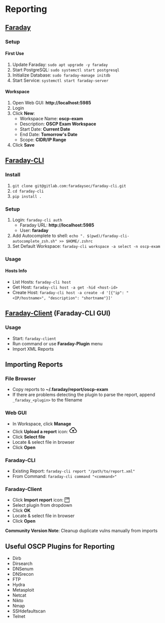 # Reporting

## [Faraday](https://github.com/infobyte/faraday)

### Setup

#### First Use

1. Update Faraday: `sudo apt upgrade -y faraday`
2. Start PostgreSQL: `sudo systemctl start postgresql`
3. Initialize Database: `sudo faraday-manage initdb`
4. Start Service: `systemctl start faraday-server`

#### Workspace

1. Open Web GUI: **http://localhost:5985**
2. Login
3. Click **New**:
   - Workspace Name: **oscp-exam**
   - Description: **OSCP Exam Workspace**
   - Start Date: **Current Date**
   - End Date: **Tomorrow's Date**
   - Scope: **CIDR/IP Range**
4. Click **Save**

## [Faraday-CLI](https://github.com/infobyte/faraday-cli)

### Install

1. `git clone git@gitlab.com:faradaysec/faraday-cli.git`
2. `cd faraday-cli`
3. `pip install .`

### Setup

1. Login: `faraday-cli auth`
   - Faraday URL: **http://localhost:5985**
   - User: **faraday**
2. Add Autocomplete to shell: `echo ". $(pwd)/faraday-cli-autocomplete_zsh.sh" >> $HOME/.zshrc`
3. Set Default Workspace: `faraday-cli workspace -a select -n oscp-exam`

### Usage

#### Hosts Info

- List Hosts: `faraday-cli host`
- Get Host: `faraday-cli host -a get -hid <host-id>`
- Create Host: `faraday-cli host -a create -d '[{"ip": "<IP/hostname>", "description": "shortname"}]'`

## [Faraday-Client](https://github.com/infobyte/faraday/wiki/Faraday-Client) (Faraday-CLI GUI)

### Usage

- Start: `faraday-client`
- Run command or use **Faraday-Plugin** menu
- Import XML Reports

## Importing Reports

### File Browser

- Copy reports to **~/.faraday/report/oscp-exam**
- If there are problems detecting the plugin to parse the report, append `_faraday_<plugin>` to the filename

### Web GUI

- In Workspace, click **Manage**
- Click **Upload a report** icon: <img src="Assets/Img/Faraday-web-upload.svg" height="25" style="vertical-align:bottom">
- Click **Select file**
- Locate & select file in browser
- Click **Open**

### Faraday-CLI

- Existing Report: `faraday-cli report "/path/to/report.xml"`
- From Command: `faraday-cli command "<command>"`

### Faraday-Client

- Click **Import report** icon: <img src="Assets/Img/Faraday-client-upload.png" style="vertical-align:bottom">
- Select plugin from dropdown
- Click **OK**
- Locate & select file in browser
- Click **Open**

**Community Version Note**: Cleanup duplicate vulns manually from imports

## Useful OSCP Plugins for Reporting

- Dirb
- Dirsearch
- DNSenum
- DNSrecon
- FTP
- Hydra
- Metasploit
- Netcat
- Nikto
- Nmap
- SSHdefaultscan
- Telnet
